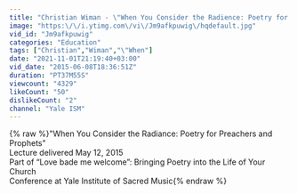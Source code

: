 ```yaml
---
title: "Christian Wiman - \"When You Consider the Radience: Poetry for Preachers and Prophets\""
image: "https:\/\/i.ytimg.com\/vi\/Jm9afkpuwig\/hqdefault.jpg"
vid_id: "Jm9afkpuwig"
categories: "Education"
tags: ["Christian","Wiman","\"When"]
date: "2021-11-01T21:19:40+03:00"
vid_date: "2015-06-08T18:36:51Z"
duration: "PT37M55S"
viewcount: "4329"
likeCount: "50"
dislikeCount: "2"
channel: "Yale ISM"
---
```

{% raw %}&quot;When You Consider the Radiance: Poetry for Preachers and Prophets&quot;<br />Lecture delivered May 12, 2015<br />Part of “Love bade me welcome”: Bringing Poetry into the Life of Your Church<br />Conference at Yale Institute of Sacred Music{% endraw %}
